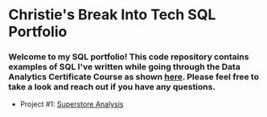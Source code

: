 # Christie's Break Into Tech SQL Portfolio

### Welcome to my SQL portfolio! This code repository contains examples of SQL I've written while going through the Data Analytics Certificate Course as shown [here](https://howtobreakintotech.com/courses). Please feel free to take a look and reach out if you have any questions.

- Project #1: [Superstore Analysis](https://github.com/ChristieT11/SQL/blob/main/SuperstoreAnalysis)

